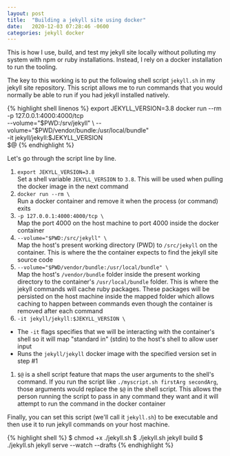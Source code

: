 ```yaml
---
layout: post
title:  "Building a jekyll site using docker"
date:   2020-12-03 07:28:46 -0600
categories: jekyll docker
---
```

This is how I use, build, and test my jekyll site locally without polluting my system with npm or ruby installations. Instead, I rely on a docker installation to run the tooling.

The key to this working is to put the following shell script `jekyll.sh` in my jekyll site repository. This script allows me to run commands that you would normally be able to run if you had jekyll installed natively.

{% highlight shell linenos %}
export JEKYLL_VERSION=3.8 
docker run --rm \
   -p 127.0.0.1:4000:4000/tcp \
   --volume="$PWD:/srv/jekyll" \
   --volume="$PWD/vendor/bundle:/usr/local/bundle" \
   -it jekyll/jekyll:$JEKYLL_VERSION \
   $@
{% endhighlight %}

Let's go through the script line by line.

1. `export JEKYLL_VERSION=3.8`  
Set a shell variable `JEKYLL_VERSION` to `3.8`. This will be used when pulling the docker image in the next command
1. `docker run --rm \`  
Run a docker container and remove it when the process (or command) exits
1. `-p 127.0.0.1:4000:4000/tcp \`  
Map the port 4000 on the host machine to port 4000 inside the docker container
1. `--volume="$PWD:/src/jekyll" \`  
Map the host's present working directory (PWD) to `/src/jekyll` on the container. This is where the the container expects to find the jekyll site source code
1. `--volume="$PWD/vendor/bundle:/usr/local/bundle" \`  
Map the host's `/vendor/bundle` folder inside the present working directory to the container's `/usr/local/bundle` folder. This is where the jekyll commands will cache ruby packages. These packages will be persisted on the host machine inside the mapped folder which allows caching to happen between commands even though the container is removed after each command
1. `-it jekyll/jekyll:$JEKYLL_VERSION \`  
  * The `-it` flags specifies that we will be interacting with the container's shell so it will map "standard in" (stdin) to the host's shell to allow user input
  * Runs the `jekyll/jekyll` docker image with the specified version set in step #1
1. `$@` is a shell script feature that maps the user arguments to the shell's command. If you run the script like `./myscript.sh firstArg secondArg`, those arguments would replace the `$@` in the shell script. This allows the person running the script to pass in any command they want and it will attempt to run the command in the docker container

Finally, you can set this script (we'll call it `jekyll.sh`) to be executable and then use it to run jekyll commands on your host machine.

{% highlight shell %}
$ chmod +x ./jekyll.sh
$ ./jekyll.sh jekyll build
$ ./jekyll.sh jekyll serve --watch --drafts
{% endhighlight %}
